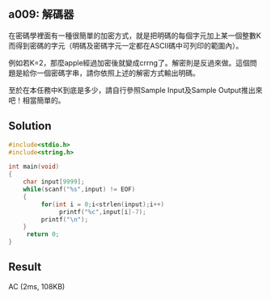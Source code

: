 ## a009: 解碼器
在密碼學裡面有一種很簡單的加密方式，就是把明碼的每個字元加上某一個整數K而得到密碼的字元（明碼及密碼字元一定都在ASCII碼中可列印的範圍內）。

例如若K=2，那麼apple經過加密後就變成crrng了。解密則是反過來做。這個問題是給你一個密碼字串，請你依照上述的解密方式輸出明碼。

至於在本任務中K到底是多少，請自行參照Sample Input及Sample Output推出來吧！相當簡單的。

## Solution
```C
#include<stdio.h>
#include<string.h>

int main(void)
{
    char input[9999];
    while(scanf("%s",input) != EOF)
    {
         for(int i = 0;i<strlen(input);i++)
              printf("%c",input[i]-7);
         printf("\n");
    }
     return 0;
}
```
## Result
AC (2ms, 108KB)
